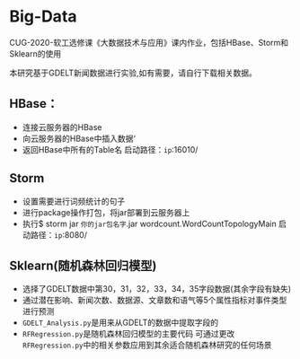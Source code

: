 # Big-Data
CUG-2020-软工选修课《大数据技术与应用》课内作业，包括HBase、Storm和Sklearn的使用

本研究基于GDELT新闻数据进行实验,如有需要，请自行下载相关数据。

## HBase：
* 连接云服务器的HBase
* 向云服务器的HBase中插入数据‘
* 返回HBase中所有的Table名
启动路径：`ip`:16010/

## Storm
* 设置需要进行词频统计的句子
* 进行package操作打包，将jar部署到云服务器上
* 执行$ storm jar `你的jar包名字`.jar wordcount.WordCountTopologyMain
启动路径：`ip`:8080/

## Sklearn(随机森林回归模型)
* 选择了GDELT数据中第30，31，32，33，34，35字段数据(其余字段有缺失)
* 通过潜在影响、新闻次数、数据源、文章数和语气等5个属性指标对事件类型进行预测
* `GDELT_Analysis.py`是用来从GDELT的数据中提取字段的
* `RFRegression.py`是随机森林回归模型的主要代码
可通过更改`RFRegression.py`中的相关参数应用到其余适合随机森林研究的任何场景
